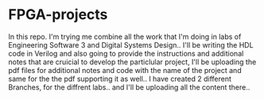 # FPGA-projects
In this repo. I'm trying me combine all the work that I'm doing in labs of Engineering Software 3 and Digital Systems Design.. 
I'll be writing the HDL code in Verilog and also going to provide the instructions and additional notes that are cruicial to develop the particlular project, I'll be uploading the pdf files for additional notes and code with the name of the project and same for the the pdf supporting it as well.. 
I have created 2 different Branches, for the diffrent labs.. and I'll be uploading all the content there.. 
